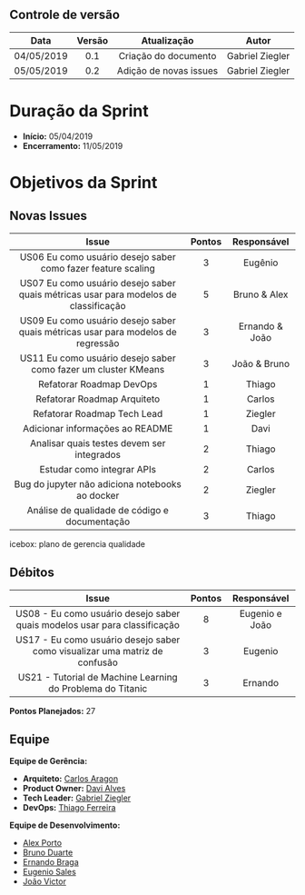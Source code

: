 ## Controle de versão

|Data|Versão|Atualização|Autor|
|:--:|:----:|:-------:|:---:|
|04/05/2019|0.1|Criação do documento|Gabriel Ziegler|
|05/05/2019|0.2|Adição de novas issues|Gabriel Ziegler|

# Duração da Sprint

* <b>Início:</b> 05/04/2019
* <b>Encerramento:</b> 11/05/2019

# Objetivos da Sprint

## Novas Issues

|Issue|Pontos|Responsável|
|:--:|:-------:|:--:|
|US06 Eu como usuário desejo saber como fazer feature scaling | 3 | Eugênio |
|US07 Eu como usuário desejo saber quais métricas usar para modelos de classificação | 5 | Bruno & Alex |
|US09 Eu como usuário desejo saber quais métricas usar para modelos de regressão | 3 | Ernando & João |
|US11 Eu como usuário desejo saber como fazer um cluster KMeans | 3 | João & Bruno |
|Refatorar Roadmap DevOps | 1 | Thiago |
|Refatorar Roadmap Arquiteto | 1 | Carlos |
|Refatorar Roadmap Tech Lead| 1 | Ziegler |
|Adicionar informações ao README| 1 | Davi |
|Analisar quais testes devem ser integrados | 2 | Thiago |
|Estudar como integrar APIs | 2 | Carlos |
|Bug do jupyter não adiciona notebooks ao docker| 2 | Ziegler |
|Análise de qualidade de código e documentação | 3 | Thiago |

icebox: plano de gerencia qualidade

## Débitos
|Issue|Pontos|Responsável|
|:--:|:-------:|:--:|
|US08 - Eu como usuário desejo saber quais modelos usar para classificação|8|Eugenio e João|
|US17 - Eu como usuário desejo saber como visualizar uma matriz de confusão|3|Eugenio|
|US21 - Tutorial de Machine Learning do Problema do Titanic|3|Ernando|

**Pontos Planejados:** 27 <br>

## Equipe
**Equipe de Gerência:**

* **Arquiteto:** [Carlos Aragon](https://github.com/carlosaragon)
* **Product Owner:** [Davi Alves](https://github.com/davialvb) <br>
* **Tech Leader:** [Gabriel Ziegler](https://github.com/gabrielziegler3)
* **DevOps:** [Thiago Ferreira](https://github.com/thiagoiferreira) <br>

**Equipe de Desenvolvimento:**

- [Alex Porto](https://github.com/alexportof)
- [Bruno Duarte](https://github.com/Mexazonic)
- [Ernando Braga](https://github.com/ZarathosDeath)
- [Eugenio Sales](https://github.com/Eugeniosales)
- [João Victor](https://github.com/joao15victor08)
